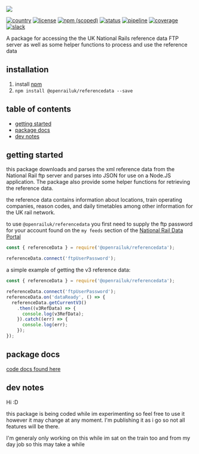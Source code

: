 ![](https://gitlab.com/openrail/uk/referencedata-nodejs/uploads/f7c1519da20b9d7f7eb63f17872de68a/referencedata-banner.svg)

[![country](https://img.shields.io/badge/country-UK-blue.svg)](https://gitlab.com/groups/openrail/uk)
[![license](https://img.shields.io/badge/license-MIT-blue.svg)](https://choosealicense.com/licenses/mit/)
[![npm (scoped)](https://img.shields.io/npm/v/@openrailuk/referencedata.svg)](https://www.npmjs.com/package/@openrailuk/referencedata)
[![status](https://img.shields.io/badge/status-WIP-yellow.svg)](https://gitlab.com/openrail/uk/referencedata-nodejs)
[![pipeline](https://gitlab.com/openrail/uk/referencedata-nodejs/badges/master/pipeline.svg)](https://gitlab.com/openrail/uk/referencedata-nodejs/commits/master)
[![coverage](https://gitlab.com/openrail/uk/referencedata-nodejs/badges/master/coverage.svg)](https://gitlab.com/openrail/uk/referencedata-nodejs/commits/master)
[![slack](https://open-rail-slack-invite.herokuapp.com/badge.svg)](https://open-rail-slack-invite.herokuapp.com/)

A package for accessing the the UK National Rails reference data FTP server as well as some helper functions to process and use the reference data


## installation
1. install [npm](https://nodejs.org "npm homepage")
2. `npm install @openrailuk/referencedata --save`

## table of contents
- [getting started](#getting-started)
- [package docs](#package-docs)
- [dev notes](#dev-notes)

## getting started

this package downloads and parses the xml reference data from the National Rail ftp server and parses into JSON for use on a Node.JS application. The package also provide some helper functions for retrieving the reference data.

the reference data contains information about locations, train operating companies, reason codes, and daily timetables among other information for the UK rail network.

to use `@openrailuk/referencedata` you first need to supply the ftp password for your account found on the `my feeds` section of the [National Rail Data Portal](https://datafeeds.nationalrail.co.uk/darwin/index.html#/filter) 

```javascript
const { referenceData } = require('@openrailuk/referencedata');

referenceData.connect('ftpUserPassword');
```

a simple example of getting the v3 reference data:

```javascript
const { referenceData } = require('@openrailuk/referencedata');

referenceData.connect('ftpUserPassword');
referenceData.on('dataReady', () => {
  referenceData.getCurrentV3()
    .then((v3RefData) => {
      console.log(v3RefData);
    }).catch((err) => {
      console.log(err);
    });
});
```

## package docs

<a href="./docs/refData.md">code docs found here</a>

## dev notes

Hi :D

this package is being coded while im experimenting so feel free to use it however it may change at any moment. I'm publishing it as i go so not all features will be there.

I'm generaly only working on this while im sat on the train too and from my day job so this may take a while